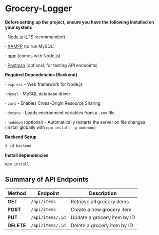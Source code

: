 # Grocery-Logger

**Before setting up the project, ensure you have the following installed on your system:**

· [Node.js](https://nodejs.org/en) (LTS recommended)

· [XAMPP](https://www.apachefriends.org) (to run MySQL)

· [npm](https://www.npmjs.com) (comes with Node.js)

· [Postman](https://www.postman.com) (optional, for testing API endpoints)

**Required Dependencies (Backend)**

· `express` - Web framework for Node.js

· `Mysql` - MySQL database driver

· `cors` - Enables Cross-Origin Resource Sharing

· `dotenv` - Loads environment variables from a `.env` file

· `nodemon` (optional) - Automatically restarts the server on file changes (install globally with `npm install -g nodemon`)

**Backend Setup**

```sh
$ cd backend
```

**Install dependencies**

```sh
npm install
```
## Summary of API Endpoints

| Method  | Endpoint      | Description                    |
|---------|-------------|--------------------------------|
| **GET**     | `/api/items`        | Retrieve all grocery items      |
| **POST**    | `/api/items`        | Create a new grocery item       |
| **PUT**     | `/api/items/:id`    | Update a grocery item by ID     |
| **DELETE**  | `/api/items/:id`    | Delete a grocery item by ID     |
